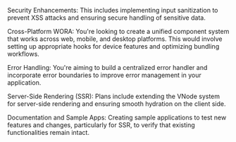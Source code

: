 
Security Enhancements: This includes implementing input sanitization to prevent XSS attacks and ensuring secure handling of sensitive data.

Cross-Platform WORA: You're looking to create a unified component system that works across web, mobile, and desktop platforms. This would involve setting up appropriate hooks for device features and optimizing bundling workflows.

Error Handling: You're aiming to build a centralized error handler and incorporate error boundaries to improve error management in your application.

Server-Side Rendering (SSR): Plans include extending the VNode system for server-side rendering and ensuring smooth hydration on the client side.

Documentation and Sample Apps: Creating sample applications to test new features and changes, particularly for SSR, to verify that existing functionalities remain intact.
